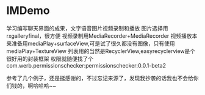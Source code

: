# IMDemo
学习编写聊天界面的成果，文字语音图片视频录制和播放
图片选择用rxgalleryfinal，很方便
视频录制用MediaRecorder+MediaRecorder
视频播放本来准备用mediaPlay+surfaceView,可是试了很久都没有图像，只有使用mediaPlay+TextureView
列表用的当然是RecyclerView,easyrecyclerview是个很好用的封装框架
权限就随便找了个 com.werb.permissionschecker:permissionschecker:0.0.1-beta2 

参考了几个例子，还是挺感谢的，不过忘记来源了，发现我抄袭的话我也不会给你们钱的，啊哈哈哈~~
